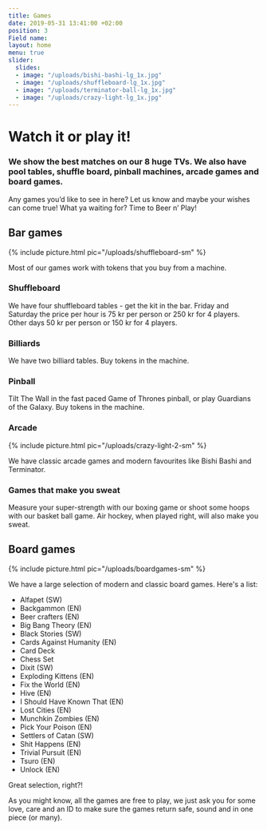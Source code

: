 ```yaml
---
title: Games
date: 2019-05-31 13:41:00 +02:00
position: 3
Field name: 
layout: home
menu: true
slider:
  slides:
  - image: "/uploads/bishi-bashi-lg_1x.jpg"
  - image: "/uploads/shuffleboard-lg_1x.jpg"
  - image: "/uploads/terminator-ball-lg_1x.jpg"
  - image: "/uploads/crazy-light-lg_1x.jpg"
---
```


# Watch it or play it!

### We show the best matches on our 8 huge TVs. We also have pool tables, shuffle board, pinball machines, arcade games and board games.

Any games you’d like to see in here? Let us know and maybe your wishes can come true! What ya waiting for? Time to Beer n’ Play!

<div class="games-menu" markdown="1">

<section markdown="1">

## Bar games

{% include picture.html pic="/uploads/shuffleboard-sm" %}

Most of our games work with tokens that you buy from a machine.

### Shuffleboard

We have four shuffleboard tables - get the kit in the bar. Friday and Saturday the price per hour is 75 kr per person or 250 kr for 4 players. Other days 50 kr per person or 150 kr for 4 players.

### Billiards

We have two billiard tables. Buy tokens in the machine.

### Pinball

Tilt The Wall in the fast paced Game of Thrones pinball, or play Guardians of the Galaxy. Buy tokens in the machine.

### Arcade

{% include picture.html pic="/uploads/crazy-light-2-sm" %}

We have classic arcade games and modern favourites like Bishi Bashi and Terminator.

### Games that make you sweat

Measure your super-strength with our boxing game or shoot some hoops with our basket ball game. Air hockey, when played right, will also make you sweat.

</section>

<section markdown="1">

## Board games

{% include picture.html pic="/uploads/boardgames-sm" %}

We have a large selection of modern and classic board games. Here's a list:

- Alfapet (SW)
- Backgammon (EN)
- Beer crafters (EN)
- Big Bang Theory (EN)
- Black Stories (SW)
- Cards Against Humanity (EN)
- Card Deck
- Chess Set
- Dixit (SW)
- Exploding Kittens (EN)
- Fix the World (EN)
- Hive (EN)
- I Should Have Known That (EN)
- Lost Cities (EN)
- Munchkin Zombies (EN)
- Pick Your Poison (EN)
- Settlers of Catan (SW)
- Shit Happens (EN)
- Trivial Pursuit (EN)
- Tsuro (EN)
- Unlock (EN)

Great selection, right?!

As you might know, all the games are free to play, we just ask you for some love, care and an ID to make sure the games return safe, sound and in one piece (or many).

</section>
